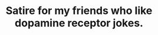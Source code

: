 ---
title: Satire for my friends who like dopamine receptor jokes.
layout: layout-home
slogan: Dopamine addiction, and how to be a billionaire by leading giant swaths of the population around by the dopamine equivalent of their short-hairs

teasers:
  - title: Explanation
    text: >-
      May as well have fun with it.
    href: /believe/explanation/
    img: >-
      <img class="bordered"
      src="/_merged_assets/_static/images/bulksplash-jontyson-50J-5CeK9rI.jpg"
      alt="bulksplash-jontyson-50J-5CeK9rI.jpg" />
  - title: Invitation
    text: Would you like in on the horseplay?
    href: /believe/invitation/
    img: >-
      <img class="bordered"
      src="/_merged_assets/_static/images/bulksplash-sabinasturzu--Vxz7_RtoeE.jpg"
      alt="bulksplash-sabinasturzu--Vxz7_RtoeE.jpg" />
  - title: About Lorem Ipsum
    text: >-
      What is all this Lorem Ipsum stuff?
    href: /believe/about/
    img: >-
      <img class="bordered"
      src="/_merged_assets/_static/images/bulksplash-alex_andrews-Hx2LzoAPMmU.jpg"
      alt="bulksplash-alex_andrews-Hx2LzoAPMmU.jpg" />
  - title: Mean Spirited?
    text: >-
      Is thi site mean spirited?
    href: /blame/author/
    img: >-
      <img class="bordered"
      src="/_merged_assets/_static/images/bulksplash-jxk-X-7Jws4oeeg.jpg"
      alt="bulksplash-jxk-X-7Jws4oeeg.jpg" />
  - title: sint duis
    text: Ullamco Lorem elit excepteur et quis laborum sint cillum voluptate.
    href: /belittle/magna/
    img: >-
      <img class="bordered"
      src="/_merged_assets/_static/images/bulksplash-derekleej-fgV7m-9oVL0.jpg"
      alt="bulksplash-derekleej-fgV7m-9oVL0.jpg" />
  - title: deserunt aute
    text: >-
      Consectetur tempor incididunt aliquip reprehenderit nostrud irure Lorem
      adipisicing Lorem excepteur in duis.
    href: /blame/tempor-lorem/
    img: >-
      <img class="bordered"
      src="/_merged_assets/_static/images/bulksplash-archiecarlson-kiLBgRsAoiA.jpg"
      alt="bulksplash-archiecarlson-kiLBgRsAoiA.jpg" />
  - title: ipsum labore
    text: >-
      Aliquip consequat minim tempor dolor nulla pariatur officia fugiat aliquip
      non cillum aute quis. Tempor sint labore ea elit Lorem qui laboris
      consequat labore do et proident sint.
    href: /blame/dolore/
    img: >-
      <img class="bordered"
      src="/_merged_assets/_static/images/bulksplash-eliasjonassonn-U6tMPoFd1gE.jpg"
      alt="bulksplash-eliasjonassonn-U6tMPoFd1gE.jpg" />
  - title: Believe
    text: Deserunt pariatur magna officia cupidatat duis do fugiat cillum.
    href: /believe/
    img: >-
      <img class="bordered"
      src="/_merged_assets/_static/images/bulksplash-philplnt-X2PwqTUpXH8.jpg"
      alt="bulksplash-philplnt-X2PwqTUpXH8.jpg" />
  - title: Belittle
    text: >-
      Consequat excepteur minim voluptate aliqua minim ipsum ea aliquip eu
      magna.
    href: /belittle/
    img: >-
      <img class="bordered"
      src="/_merged_assets/_static/images/bulksplash-amyshamblen-GVu2B8IJrCk.jpg"
      alt="bulksplash-amyshamblen-GVu2B8IJrCk.jpg" />
---